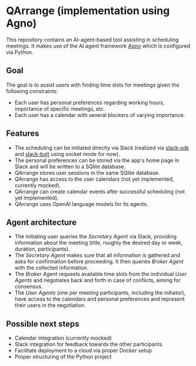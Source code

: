 # QArrange (implementation using Agno)

This repository contains an AI-agent-based tool assisting in scheduling meetings. It makes use of the AI agent 
framework [Agno](https://github.com/agno-agi/agno) which is configured via Python.

## Goal

The goal is to assist users with finding time slots for meetings given the following constraints:
- Each user has personal preferences regarding working hours, importance of specific meetings, etc.
- Each user has a calendar with several blockers of varying importance.

## Features

- The scheduling can be initiated directly via Slack (realized via [slack-sdk](https://pypi.org/project/slack-sdk) and [slack-bolt](https://pypi.org/project/slack-bolt) using socket mode for now).
- The personal preferences can be stored via the app's home page in Slack and will be written to a SQlite database.
- QArrange stores user sessions in the same SQlite database.
- QArrange has access to the user calendars (not yet implemented, currently mocked).
- QArrange can create calendar events after successful scheduling (not yet implemented).
- QArrange uses OpenAI language models for its agents.

## Agent architecture

- The initiating user queries the *Secretary Agent* via Slack, providing information about the meeting (title, roughly the desired day or week, duration, participants).
- The *Secretary Agent* makes sure that all information is gathered and asks for confirmation before proceeding. It then queries *Broker Agent* with the collected information.
- The *Broker Agent* requests available time slots from the individual *User Agents* and negotiates back and forth in case of conflicts, aiming for consensus.
- The *User Agents* (one per meeting participants, including the initiator), have access to the calendars and personal preferences and represent their users in the negotiation.

## Possible next steps

- Calendar integration (currently mocked)
- Slack integration for feedback towards the other participants
- Facilitate deployment to a cloud via proper Docker setup
- Proper structuring of the Python project
